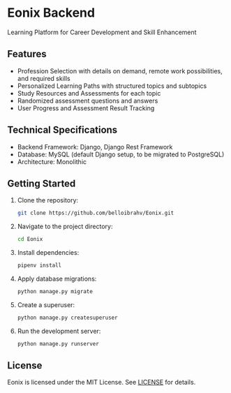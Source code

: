 # Eonix Backend

Learning Platform for Career Development and Skill Enhancement

## Features

* Profession Selection with details on demand, remote work possibilities, and required skills
* Personalized Learning Paths with structured topics and subtopics
* Study Resources and Assessments for each topic
* Randomized assessment questions and answers
* User Progress and Assessment Result Tracking

## Technical Specifications

* Backend Framework: Django, Django Rest Framework
* Database: MySQL (default Django setup, to be migrated to PostgreSQL)
* Architecture: Monolithic

## Getting Started

1. Clone the repository:
   ```bash
   git clone https://github.com/belloibrahv/Eonix.git
   ```
2. Navigate to the project directory:
   ```bash
   cd Eonix
   ```
3. Install dependencies:
   ```bash
   pipenv install
   ```
4. Apply database migrations:
   ```bash
   python manage.py migrate
   ```
5. Create a superuser:
   ```bash
   python manage.py createsuperuser
   ```
6. Run the development server:
   ```bash
   python manage.py runserver
   ```

## License

Eonix is licensed under the MIT License. See [LICENSE](LICENSE) for details.
